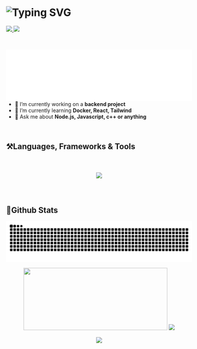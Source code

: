 <!--<img align="right" src="https://visitor-badge.laobi.icu/badge?page_id=orfox32.orfox32.visitor-badge" style="max-width: 100%;">-->

<div align="left" dir="auto">
      <h1>
      <img src="https://readme-typing-svg.demolab.com??font=Righteous&size=35&center=true&vCenter=true&width=500&height=70&duration=4000&color=09B8FF&lines=Hi+there!;I'm+Orfox;A+Developer+from+PH" style="max-width: 100%" alt="Typing SVG" />
      </h1>
</div>

 <p dir="auto">
      <a href="https://github.com/orfox32">
      <img src="https://img.shields.io/badge/GitHub-100000?style=for-the-badge&logo=github&logoColor=white" target="_blank"/>
   </a>
       <a href="mailto:orfox32@gmail.com">
      <img style="padding-right:20px;" src="https://img.shields.io/badge/Gmail-D14836?style=for-the-badge&logo=gmail&logoColor=white" target="_blank"/>
   </a>
        <!--<a href="https://discord.com/users/530694588327919616">
            <img src="https://lanyard.cnrad.dev/api/530694588327919616?theme=dark&animated=false&borderRadius=5px&idleMessage=%20doing%20something%20and%20listening..." width="20%" style="max-width: 100%;">
      </a>-->
</p>

<p dir="auto">&nbsp;</p>
<div>
<p dir="auto">
<a href="https://open.spotify.com/user/rffnydlophj5wi21i10ywk3n3" rel="nofollow">
<img src="https://raw.githubusercontent.com/orfox32/orfox32/main/spotify.svg" alt="Spotify" align="right" style="max-width: 100%;"></a>
   </p>
     <ul dir="auto">
   <li>
   🔭 I’m currently working on a <b>backend project</b>
   </li>
   <li>
   🌱 I’m currently learning <b>Docker, React, Tailwind</b>
   </li>
   <li>
   💬 Ask me about <b>Node.js, Javascript, c++ or anything</b>
   </li>
   </ul>
</div>

<p dir="auto">&nbsp;</p>
<div>
      <h2>⚒️Languages, Frameworks & Tools</h2>
</div>
<p dir="auto">&nbsp;</p>
<p align="center" dir="auto" width="100%">
      <!--https://skillicons.dev/icons-->
   <img src="https://skillicons.dev/icons?i=js,discordjs,java,express,github,mongodb,nodejs,cpp,html,ae,mysql,ps,qt,vscode,visualstudio&theme=dark" style="padding:10px;" /> 
</p>
<p dir="auto">&nbsp;</p>

<div>
    <h2>🚀Github Stats</h2>    
   <p align="center" width="100%">
   <img src="https://raw.githubusercontent.com/orfox32/orfox32/output/github-contribution-grid-snake-dark.svg"/>
</p>

</div>

<p align="center" dir="auto">
            <img width="390" height="169" src="https://streak-stats.demolab.com?user=orfox32&theme=midnight-purple&border_radius=10" style="max-width:100%;"/>
            <img width="390" src="https://github-readme-stats-six-tawny.vercel.app/api?username=orfox32&show_icons=true&count_private=true&show_icons=true&theme=midnight-purple&rank_icon=github&border_radius=10"/>
</p>
<p align="center" dir="auto">
       <img width="390" align="center" src="https://github-readme-stats-six-tawny.vercel.app/api/top-langs/?username=orfox32&hide=HTML,CSS&langs_count=8&layout=compact&theme=midnight-purple&border_radius=10&size_weight=0.5&count_weight=0.5&exclude_repo=github-readme-stats"/>
</p>





   
   
   

   
   
